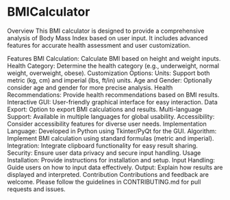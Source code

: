 # BMICalculator
Overview
This BMI calculator is designed to provide a comprehensive analysis of Body Mass Index based on user input. It includes advanced features for accurate health assessment and user customization.

Features
BMI Calculation: Calculate BMI based on height and weight inputs.
Health Category: Determine the health category (e.g., underweight, normal weight, overweight, obese).
Customization Options:
Units: Support both metric (kg, cm) and imperial (lbs, ft/in) units.
Age and Gender: Optionally consider age and gender for more precise analysis.
Health Recommendations: Provide health recommendations based on BMI results.
Interactive GUI: User-friendly graphical interface for easy interaction.
Data Export: Option to export BMI calculations and results.
Multi-language Support: Available in multiple languages for global usability.
Accessibility: Consider accessibility features for diverse user needs.
Implementation
Language: Developed in Python using Tkinter/PyQt for the GUI.
Algorithm: Implement BMI calculation using standard formulas (metric and imperial).
Integration: Integrate clipboard functionality for easy result sharing.
Security: Ensure user data privacy and secure input handling.
Usage
Installation: Provide instructions for installation and setup.
Input Handling: Guide users on how to input data effectively.
Output: Explain how results are displayed and interpreted.
Contribution
Contributions and feedback are welcome. Please follow the guidelines in CONTRIBUTING.md for pull requests and issues.
